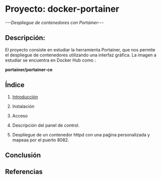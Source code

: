 # Proyecto: docker-portainer
*---Despliegue de contenedores con Portainer---*
## Descripción:
El proyecto consiste en estudiar la herramienta Portainer, que nos permite el despliegue de contenedores utilizando una interfaz gráfica.
La imagen a estudiar se encuentra en Docker Hub como :

**portainer/portainer-ce**

## Índice
1. [Introducción](https://github.com/estebancr1993/docker-portainer/blob/main/introduccion.md)

2. Instalación
3. Acceso 
4. Descripción del panel de control.
5. Despliegue de un contenedor httpd con una paǵina personalizada y mapeaa por el puerto 8082.


## Conclusión


## Referencias

